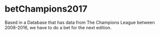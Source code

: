 # betChampions2017
Based in a Database that has data from The Champions League between 2008-2016, we have to do a bet for the next edition. 
